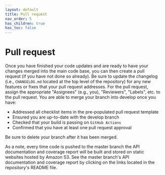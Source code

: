 ```yaml
---
layout: default
title: Pull request
nav_order: 5
has_children: true
has_toc: false
---
```


# Pull request

Once you have finished your code updates and are ready to have your changes merged into the main code base, you can then create a pull request (if you have not done so already). Be sure to update the changelog (i.e., `CHANGELOG.md` located at the top level of the repository) for any new features or fixes that your pull request addresses. For the pull request, assign the appropriate "Assignees" (e.g., you), "Reviewers", "Labels", etc. to the pull request. You are able to merge your branch into develop once you have:
* Addressed all checklist items in the pre-populated pull request template
* Ensured you are up-to-date with the develop branch
* Checked that your build is passing on `GitHub Actions`
* Confirmed that you have at least one pull request approval

Be sure to delete your branch after it has been merged.

As a note, every time code is pushed to the master branch the API documentation and coverage report will be built and stored on static websites hosted by Amazon S3. See the master branch's API documentation and coverage report by clicking on the links located in the repository's README file.